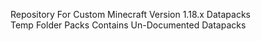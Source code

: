 Repository For Custom Minecraft Version 1.18.x Datapacks <br>
Temp Folder Packs Contains Un-Documented Datapacks <br>
